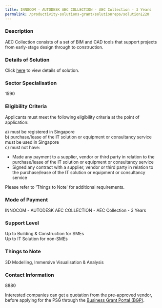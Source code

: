 ```yaml
---
title: INNOCOM - AUTODESK AEC COLLECTION - AEC Collection - 3 Years
permalink: /productivity-solutions-grant/solutionrepo/solution1220
---
```


### Description

AEC Collection consists of a set of BIM and CAD tools that support projects from early-stage design through to construction.

### Details of Solution

Click <a href='INNOCOM TECHNOLOGIES PTE LTD ' target='_blank' rel='noopener'>here</a> to view details of solution.

### Sector Specialisation

 1590 

### Eligibility Criteria

Applicants must meet the following eligibility criteria at the point of application:

a) must be registered in Singapore <br>
b) purchase/lease of the IT solution or equipment or consultancy service must be used in Singapore <br>
c) must not have:
- Made any payment to a supplier, vendor or third party in relation to the purchase/lease of the IT solution or equipment or consultancy service
- Signed any contract with a supplier, vendor or third party in relation to the purchase/lease of the IT solution or equipment or consultancy service

Please refer to 'Things to Note' for additional requirements.

### Mode of Payment
INNOCOM - AUTODESK AEC COLLECTION - AEC Collection - 3 Years

### Support Level
Up to Building & Construction for SMEs <br>
Up to IT Solution for non-SMEs

### Things to Note
3D Modelling, Immersive Visualisation & Analysis

### Contact Information
8880

Interested companies can get a quotation from the pre-approved vendor, before applying for the PSG through the <a target='_blank' rel='noopener' href='https://www.businessgrants.gov.sg/'>Business Grant Portal (BGP)</a>.
